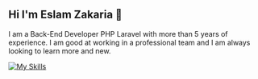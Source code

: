 ## Hi I'm Eslam Zakaria 👋

I am a Back-End Developer PHP Laravel with more than 5 years of experience. I am good at working in a professional team and I am always looking to learn more and new.

[![My Skills](https://skillicons.dev/icons?i=js,html,css,wasm)](https://skillicons.dev)
<!--
**Eslam-zakaria/Eslam-Zakaria** is a ✨ _special_ ✨ repository because its `README.md` (this file) appears on your GitHub profile.

Here are some ideas to get you started:

- 🔭 I’m currently working on ...
- 🌱 I’m currently learning ...
- 👯 I’m looking to collaborate on ...
- 🤔 I’m looking for help with ...
- 💬 Ask me about ...
- 📫 How to reach me: ...
- 😄 Pronouns: ...
- ⚡ Fun fact: ...
-->
